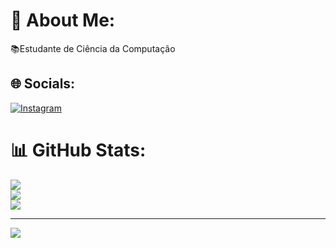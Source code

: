 # 💫 About Me:
📚Estudante de Ciência da Computação 


## 🌐 Socials:
[![Instagram](https://img.shields.io/badge/Instagram-%23E4405F.svg?logo=Instagram&logoColor=white)](https://instagram.com/willians_james_) 
# 📊 GitHub Stats:
![](https://github-readme-stats.vercel.app/api?username=Willians13&theme=dark&hide_border=true&include_all_commits=false&count_private=false)<br/>
![](https://github-readme-streak-stats.herokuapp.com/?user=Willians13&theme=radical&hide_border=true)<br/>
![](https://github-readme-stats.vercel.app/api/top-langs/?username=Willians13&theme=radical&hide_border=true&include_all_commits=false&count_private=false&layout=compact)

---
[![](https://visitcount.itsvg.in/api?id=Willians13&icon=0&color=0)](https://visitcount.itsvg.in)

<!-- Proudly created with GPRM ( https://gprm.itsvg.in ) -->
